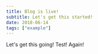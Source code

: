 ```yaml
---
title: Blog is live!
subtitle: Let's get this started!
date: 2018-06-14
tags: ["example"]
---
```


Let's get this going! Test! Again!
